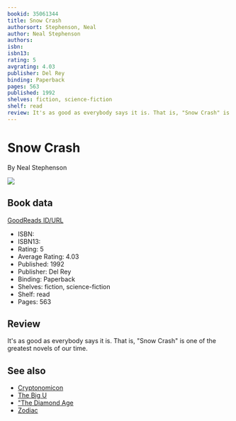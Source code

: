 ```yaml
---
bookid: 35061344
title: Snow Crash
authorsort: Stephenson, Neal
author: Neal Stephenson
authors: 
isbn: 
isbn13: 
rating: 5
avgrating: 4.03
publisher: Del Rey
binding: Paperback
pages: 563
published: 1992
shelves: fiction, science-fiction
shelf: read
review: It's as good as everybody says it is. That is, "Snow Crash" is one of the greatest novels of our time.
---
```


# Snow Crash

By Neal Stephenson

![](https://i.gr-assets.com/images/S/compressed.photo.goodreads.com/books/1493892300l/35061344._SY475_.jpg)

## Book data

[GoodReads ID/URL](https://www.goodreads.com/book/show/35061344)

- ISBN: 
- ISBN13: 
- Rating: 5
- Average Rating: 4.03
- Published: 1992
- Publisher: Del Rey
- Binding: Paperback
- Shelves: fiction, science-fiction
- Shelf: read
- Pages: 563

## Review

It's as good as everybody says it is. That is, "Snow Crash" is one of the greatest novels of our time.


## See also

- [Cryptonomicon](Cryptonomicon.md)
- [The Big U](The_Big_U.md)
- ["The Diamond Age](The_Diamond_Age-_or__A_Young_Ladys_Illustrated_Primer.md)
- [Zodiac](Zodiac-_The_Eco-Thriller.md)
